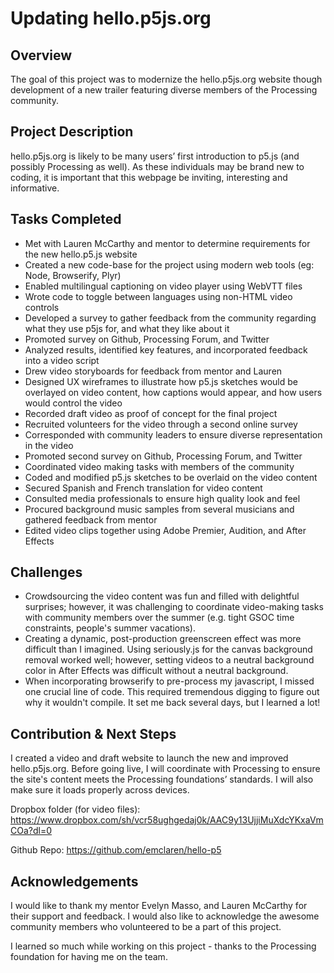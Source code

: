 # Updating hello.p5js.org

## Overview
The goal of this project was to modernize the hello.p5js.org website though development of a new trailer featuring diverse members of the Processing community.

## Project Description
hello.p5js.org is likely to be many users’ first introduction to p5.js (and possibly Processing as well). As these individuals may be brand new to coding, it is important that this webpage be inviting, interesting and informative. 


## Tasks Completed
* Met with Lauren McCarthy and mentor to determine requirements for the new hello.p5.js website
* Created a new code-base for the project using modern web tools (eg: Node, Browserify, Plyr)
* Enabled multilingual captioning on video player using WebVTT files
* Wrote code to toggle between languages using non-HTML video controls
* Developed a survey to gather feedback from the community regarding what they use p5js for, and what they like about it
* Promoted survey on Github, Processing Forum, and Twitter
* Analyzed results, identified key features, and incorporated feedback into a video script 
* Drew video storyboards for feedback from mentor and Lauren
* Designed UX wireframes to illustrate how  p5.js sketches would be overlayed on video content, how captions would appear, and how users would control the video
* Recorded draft video as proof of concept for the final project
* Recruited volunteers for the video through a second online survey
* Corresponded with community leaders to ensure diverse representation in the video
* Promoted second survey on Github, Processing Forum, and Twitter
* Coordinated video making tasks with members of the community
* Coded and modified p5.js sketches to be overlaid on the video content
* Secured Spanish and French translation for video content
* Consulted media professionals to ensure high quality look and feel
* Procured background music samples from several musicians and gathered feedback from mentor 
* Edited video clips together using Adobe Premier, Audition, and After Effects


## Challenges
* Crowdsourcing the video content was fun and filled with delightful surprises; however, it was challenging to coordinate video-making tasks with community members over the summer (e.g. tight GSOC time constraints, people's summer vacations).
* Creating a dynamic, post-production greenscreen effect was more difficult than I imagined. Using seriously.js for the canvas background removal worked well; however, setting videos to a neutral background color in After Effects was difficult without a neutral background.
* When incorporating browserify to pre-process my javascript, I missed one crucial line of code. This required tremendous digging to figure out why it wouldn't compile. It set me back several days, but I learned  a lot!

## Contribution & Next Steps
I created a video and draft website to launch the new and improved hello.p5js.org. Before going live, I will coordinate with Processing to ensure the site's content meets the Processing foundations’ standards. I will also make sure it loads properly across devices. 

Dropbox folder (for video files): https://www.dropbox.com/sh/vcr58ughgedaj0k/AAC9y13UjjiMuXdcYKxaVmCOa?dl=0

Github Repo: 
https://github.com/emclaren/hello-p5

## Acknowledgements
I would like to thank my mentor Evelyn Masso, and Lauren McCarthy for their support and feedback. I would also like to acknowledge the awesome community members who volunteered to be a part of this project. 

I learned so much while working on this project - thanks to the Processing foundation for having me on the team. 
